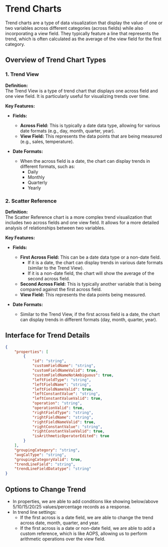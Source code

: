 # Trend Charts

Trend charts are a type of data visualization that display the value of one or two variables across different categories (across fields) while also incorporating a view field. They typically feature a line that represents the trend, which is often calculated as the average of the view field for the first category.

## Overview of Trend Chart Types

### 1. Trend View

**Definition:**  
The Trend View is a type of trend chart that displays one across field and one view field. It is particularly useful for visualizing trends over time.

**Key Features:**

- **Fields:**
  - **Across Field:** This is typically a date data type, allowing for various date formats (e.g., day, month, quarter, year).
  - **View Field:** This represents the data points that are being measured (e.g., sales, temperature).

- **Date Formats:**
  - When the across field is a date, the chart can display trends in different formats, such as:
    - Daily
    - Monthly
    - Quarterly
    - Yearly

### 2. Scatter Reference

**Definition:**  
The Scatter Reference chart is a more complex trend visualization that includes two across fields and one view field. It allows for a more detailed analysis of relationships between two variables.

**Key Features:**

- **Fields:**
  - **First Across Field:** This can be a date data type or a non-date field.
    - If it is a date, the chart can display trends in various date formats (similar to the Trend View).
    - If it is a non-date field, the chart will show the average of the second across field.
  - **Second Across Field:** This is typically another variable that is being compared against the first across field.
  - **View Field:** This represents the data points being measured.

- **Date Formats:**
  - Similar to the Trend View, if the first across field is a date, the chart can display trends in different formats (day, month, quarter, year).

## Interface for Trend Details

```json
{
    "properties": [
        {
            "id": "string",
            "customFieldName": "string",
            "customFieldNameValid": true,
            "customFieldNameNotAmbiguous": true,
            "leftFieldType": "string",
            "leftFieldName": "string",
            "leftFieldNameValid": true,
            "leftConstantValue": "string",
            "leftConstantValueValid": true,
            "operation": "string",
            "operationValid": true,
            "rightFieldType": "string",
            "rightFieldName": "string",
            "rightFieldNameValid": true,
            "rightConstantValue": "string",
            "rightConstantValueValid": true,
            "isArithmeticOperatorEdited": true
        }
    ],
    "groupingCategory": "string",
    "avgCalType": "string",
    "groupingCategoryValid": true,
    "trendLineField": "string",
    "trendLineFieldDatatype": "string"
}
```

## Options to Change Trend

- In properties, we are able to add conditions like showing below/above 5/10/15/20/25 values/percentage records as a response.
- In trend line settings:
  - If the first across is a date field, we are able to change the trend across date, month, quarter, and year.
  - If the first across is a date or non-date field, we are able to add a custom reference, which is like AOPS, allowing us to perform arithmetic operations over the view field.
